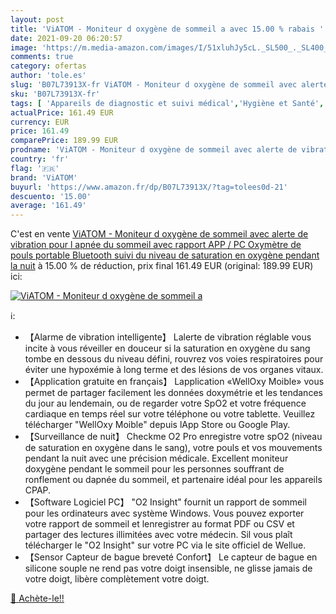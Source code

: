 ```yaml
---
layout: post
title: 'ViATOM - Moniteur d oxygène de sommeil a avec 15.00 % rabais '
date: 2021-09-20 06:20:57
image: 'https://m.media-amazon.com/images/I/51xluhJy5cL._SL500_._SL400_.jpg'
comments: true
category: ofertas
author: 'tole.es'
slug: 'B07L73913X-fr ViATOM - Moniteur d oxygène de sommeil avec alerte de...'
sku: 'B07L73913X-fr'
tags: [ 'Appareils de diagnostic et suivi médical','Hygiène et Santé','Matériel et fournitures médicales','Oxymètres','viatom', ]
actualPrice: 161.49 EUR
currency: EUR
price: 161.49
comparePrice: 189.99 EUR
prodname: 'ViATOM - Moniteur d oxygène de sommeil avec alerte de vibration pour l apnée du sommeil avec rapport APP / PC  Oxymètre de pouls portable Bluetooth suivi du niveau de saturation en oxygène pendant la nuit'
country: 'fr'
flag: '🇫🇷'
brand: 'ViATOM'
buyurl: 'https://www.amazon.fr/dp/B07L73913X/?tag=tolees0d-21'
descuento: '15.00'
average: '161.49'
---
```


C'est en vente [ViATOM - Moniteur d oxygène de sommeil avec alerte de vibration pour l apnée du sommeil avec rapport APP / PC  Oxymètre de pouls portable Bluetooth suivi du niveau de saturation en oxygène pendant la nuit](https://www.amazon.fr/dp/B07L73913X/?tag=tolees0d-21)  à  15.00 % de réduction, prix final  161.49 EUR (original: 189.99 EUR) ici:

[![ViATOM - Moniteur d oxygène de sommeil a](https://m.media-amazon.com/images/I/51xluhJy5cL._SL500_._SL400_.jpg)](https://www.amazon.fr/dp/B07L73913X/?tag=tolees0d-21)

ℹ️:

- 【Alarme de vibration intelligente】 Lalerte de vibration réglable vous incite à vous réveiller en douceur si la saturation en oxygène du sang tombe en dessous du niveau défini, rouvrez vos voies respiratoires pour éviter une hypoxémie à long terme et des lésions de vos organes vitaux.
- 【Application gratuite en français】 Lapplication «WellOxy Moible» vous permet de partager facilement les données doxymétrie et les tendances du jour au lendemain, ou de regarder votre SpO2 et votre fréquence cardiaque en temps réel sur votre téléphone ou votre tablette. Veuillez télécharger "WellOxy Moible" depuis lApp Store ou Google Play.
- 【Surveillance de nuit】 Checkme O2 Pro enregistre votre spO2 (niveau de saturation en oxygène dans le sang), votre pouls et vos mouvements pendant la nuit avec une précision médicale. Excellent moniteur doxygène pendant le sommeil pour les personnes souffrant de ronflement ou dapnée du sommeil, et partenaire idéal pour les appareils CPAP.
- 【Software Logiciel PC】 "O2 Insight" fournit un rapport de sommeil pour les ordinateurs avec système Windows. Vous pouvez exporter votre rapport de sommeil et lenregistrer au format PDF ou CSV et partager des lectures illimitées avec votre médecin. Sil vous plaît télécharger le "O2 Insight" sur votre PC via le site officiel de Wellue.
- 【Sensor Capteur de bague breveté Confort】 Le capteur de bague en silicone souple ne rend pas votre doigt insensible, ne glisse jamais de votre doigt, libère complètement votre doigt.

[🛒 Achète-le!!](https://www.amazon.fr/dp/B07L73913X/?tag=tolees0d-21)
